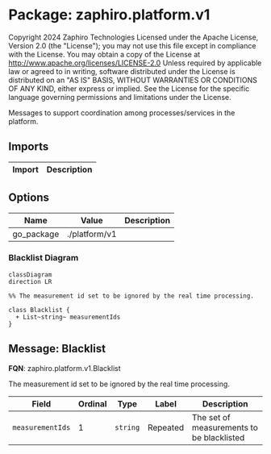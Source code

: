 # Package: zaphiro.platform.v1

Copyright 2024 Zaphiro Technologies Licensed under the Apache License, Version 2.0 (the "License"); you may not use this file except in compliance with the License. You may obtain a copy of the License at http://www.apache.org/licenses/LICENSE-2.0 Unless required by applicable law or agreed to in writing, software distributed under the License is distributed on an "AS IS" BASIS, WITHOUT WARRANTIES OR CONDITIONS OF ANY KIND, either express or implied. See the License for the specific language governing permissions and limitations under the License. 
<!-- markdownlint-disable --> 
Messages to support coordination among processes/services in the platform.



## Imports

| Import | Description |
|--------|-------------|



## Options

| Name       | Value         | Description |
|------------|---------------|-------------|
| go_package | ./platform/v1 |             |




### Blacklist Diagram

```mermaid
classDiagram
direction LR

%% The measurement id set to be ignored by the real time processing.

class Blacklist {
  + List~string~ measurementIds
}

```

## Message: Blacklist

**FQN**: zaphiro.platform.v1.Blacklist

The measurement id set to be ignored by the real time processing.


| Field            | Ordinal | Type     | Label    | Description                                |
|------------------|---------|----------|----------|--------------------------------------------|
| `measurementIds` | 1       | `string` | Repeated | The set of measurements to be blacklisted  |






<!-- Created by: Proto Diagram Tool -->
<!-- https://github.com/GoogleCloudPlatform/proto-gen-md-diagrams -->
